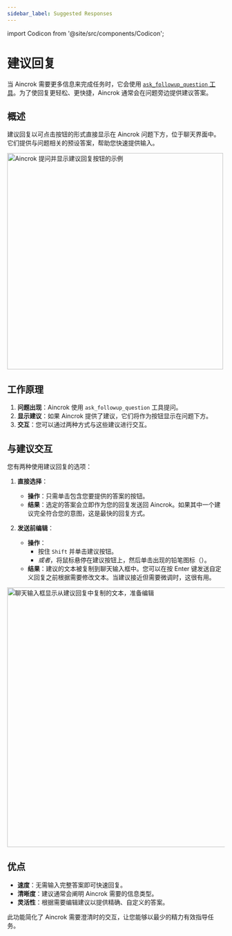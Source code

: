 ```yaml
---
sidebar_label: Suggested Responses
---
```


import Codicon from '@site/src/components/Codicon';

# 建议回复

当 Aincrok 需要更多信息来完成任务时，它会使用 [`ask_followup_question` 工具](/features/tools/ask-followup-question)。为了使回复更轻松、更快捷，Aincrok 通常会在问题旁边提供建议答案。

## 概述

建议回复以可点击按钮的形式直接显示在 Aincrok 问题下方，位于聊天界面中。它们提供与问题相关的预设答案，帮助您快速提供输入。

<img src="/docs/img/suggested-responses/suggested-responses.png" alt="Aincrok 提问并显示建议回复按钮的示例" width="500" />

## 工作原理

1.  **问题出现**：Aincrok 使用 `ask_followup_question` 工具提问。
2.  **显示建议**：如果 Aincrok 提供了建议，它们将作为按钮显示在问题下方。
3.  **交互**：您可以通过两种方式与这些建议进行交互。

## 与建议交互

您有两种使用建议回复的选项：

1.  **直接选择**：

    - **操作**：只需单击包含您要提供的答案的按钮。
    - **结果**：选定的答案会立即作为您的回复发送回 Aincrok。如果其中一个建议完全符合您的意图，这是最快的回复方式。

2.  **发送前编辑**：
    - **操作**：
        - 按住 `Shift` 并单击建议按钮。
        - _或者_，将鼠标悬停在建议按钮上，然后单击出现的铅笔图标（<Codicon name="edit" />）。
    - **结果**：建议的文本被复制到聊天输入框中。您可以在按 Enter 键发送自定义回复之前根据需要修改文本。当建议接近但需要微调时，这很有用。

<img src="/docs/img/suggested-responses/suggested-responses-1.png" alt="聊天输入框显示从建议回复中复制的文本，准备编辑" width="600" />

## 优点

- **速度**：无需输入完整答案即可快速回复。
- **清晰度**：建议通常会阐明 Aincrok 需要的信息类型。
- **灵活性**：根据需要编辑建议以提供精确、自定义的答案。

此功能简化了 Aincrok 需要澄清时的交互，让您能够以最少的精力有效指导任务。

